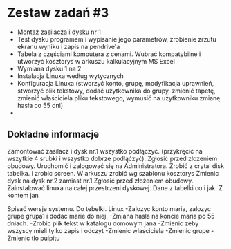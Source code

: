 # Zestaw zadań #3

* Montaż zasilacza i dysku nr 1
* Test dysku programem i wypisanie jego parametrów, zrobienie zrzutu ekranu wyniku i zapis na pendrive'a
* Tabela z częściami komputera z cenami. Wubrać kompatybilne i utworzyć kosztorys w arkuszu kalkulacyjnym MS Excel
* Wymiana dysku 1 na 2
* Instalacja Linuxa według wytycznych
* Konfiguracja Linuxa (stworzyć konto, grupę, modyfikacja uprawnień, stworzyć plik tekstowy, dodać użytkownika do grupy, zmienić tapetę, zmienić właściciela pliku tekstowego, wymusić na użytkowniku zmianę hasła co 55 dni)
* 

## Dokładne informacje


Zamontować zasilacz i dysk nr.1 wszystko podłączyć. (przykręcić 
na wszytkie 4 srubki i wszystko dobrze podłąćzyć). 
Zgłosić przed złożeniem obudowy. 
Uruchomić i zalogować się na Administratora. 
Zrobić z crytal disk tabelka. i zrobic screen. 
W arkuszu zrobić wg szablonu kosztorys 
Zmienic dysk na dysk nr.2 zamiast nr.1 
Zgłosić przed złożeniem obudowy. 
Zainstalować linuxa na całej przestrzeni dyskowej. 
Dane z tabelki co i jak. Z kontem jan 

Spisać wersje systemu. Do tebelki. 
Linux 
-Zalozyc konto maria, zalozyc grupe grupa1 i dodac marie do niej. 
-Zmiana hasla na koncie maria po 55 dniach. 
-Zrobic plik tekst w katalogu domowym jana 
-Zmienic zeby wszyscy mieli tylko zapis i odczyt 
-Zmienic wlasciciela 
-Zmienic grupe 
-Zmienic tlo pulpitu
